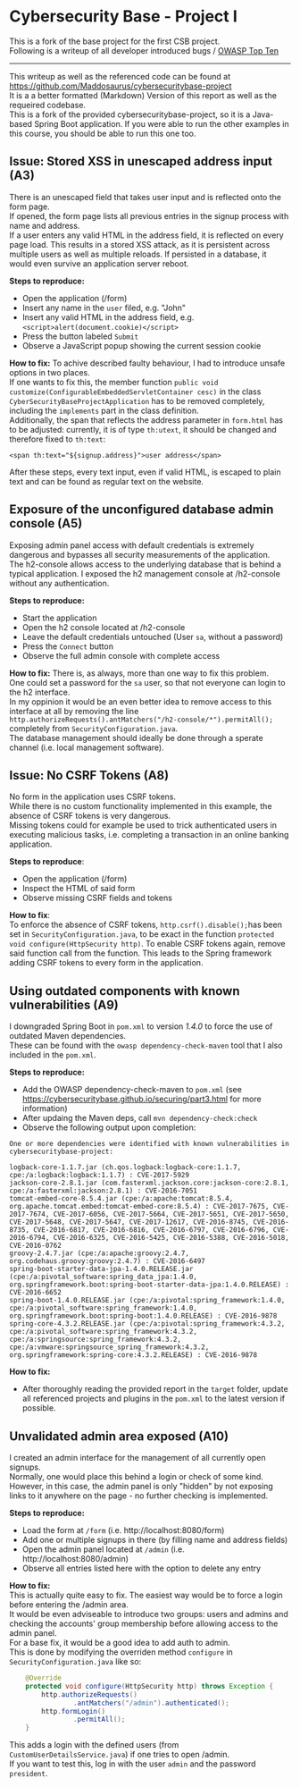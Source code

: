 # Cybersecurity Base - Project I

This is a fork of the base project for the first CSB project.  
Following is a writeup of all developer introduced bugs / [OWASP Top Ten](https://www.owasp.org/index.php/Top_10_2013-Top_10)  
  
---

This writeup as well as the referenced code can be found at https://github.com/Maddosaurus/cybersecuritybase-project    
It is a a better formatted (Markdown) Version of this report as well as the requeired codebase.  
This is a fork of the provided cybersecuritybase-project, so it is a Java-based Spring Boot application. If you were able to run the other examples in this course, you should be able to run this one too.  


## **Issue**: Stored XSS in unescaped address input (A3)
There is an unescaped field that takes user input and is reflected onto the form page.  
If opened, the form page lists all previous entries in the signup process with name and address.  
If a user enters any valid HTML in the address field, it is reflected on every page load.  This results in a stored XSS attack, as it is persistent across multiple users as well as multiple reloads. If persisted in a database, it would even survive an application server reboot.

**Steps to reproduce:**
- Open the application (/form)
- Insert any name in the `user` filed, e.g. "John"
- Insert any valid HTML in the address field, e.g. `<script>alert(document.cookie)</script>`
- Press the button labeled `Submit`
- Observe a JavaScript popup showing the current session cookie

**How to fix:**
To achive described faulty behaviour, I had to introduce unsafe options in two places.  
If one wants to fix this, the member function `public void customize(ConfigurableEmbeddedServletContainer cesc)` in the class `CyberSecurityBaseProjectApplication` has to be removed completely, including the `implements` part in the class definition.  
Additionally, the span that reflects the address parameter in `form.html` has to be adjusted: currently, it is of type `th:utext`, it should be changed and therefore fixed to `th:text`:  
```
<span th:text="${signup.address}">user address</span>
```
After these steps, every text input, even if valid HTML, is escaped to plain text and can be found as regular text on the website.  


## Exposure of the unconfigured database admin console (A5)
Exposing admin panel access with default credentials is extremely dangerous and bypasses all security measurements of the application.  
The h2-console allows access to the underlying database that is behind a typical application.
I exposed the h2 management console at /h2-console without any authentication.  

**Steps to reproduce:**
- Start the application
- Open the h2 console located at /h2-console
- Leave the default credentials untouched (User `sa`, without a password)
- Press the `Connect` button
- Observe the full admin console with complete access  

**How to fix:**
There is, as always, more than one way to fix this problem.  
One could set a password for the `sa` user, so that not everyone can login to the h2 interface.  
In my oppinion it would be an even better idea to remove access to this interface at all by removing the line ` http.authorizeRequests().antMatchers("/h2-console/*").permitAll();` completely from `SecurityConfiguration.java`.  
The database management should ideally be done through a sperate channel (i.e. local management software).


## **Issue**: No CSRF Tokens (A8)
No form in the application uses CSRF tokens.  
While there is no custom functionality implemented in this example, the absence of CSRF tokens is very dangerous.  
Missing tokens could for example be used to trick authenticated users in executing malicious tasks, i.e. completing a transaction in an online banking application.

**Steps to reproduce**:
- Open the application (/form)
- Inspect the HTML of said form
- Observe missing CSRF fields and tokens

**How to fix**:  
To enforce the absence of CSRF tokens, `http.csrf().disable();`has been set in `SecurityConfiguration.java`, to be exact in the function `protected void configure(HttpSecurity http)`. To enable CSRF tokens again, remove said function call from the function.
This leads to the Spring framework adding CSRF tokens to every form in the application.

## Using outdated components with known vulnerabilities (A9)
I downgraded Spring Boot in `pom.xml` to version *1.4.0* to force the use of outdated Maven dependencies.  
These can be found with the `owasp dependency-check-maven` tool that I also included in the `pom.xml`.  

**Steps to reproduce:**  
- Add the OWASP dependency-check-maven to `pom.xml` (see https://cybersecuritybase.github.io/securing/part3.html for more information)
- After updaing the Maven deps, call `mvn dependency-check:check`
- Observe the following output upon completion: 

```
One or more dependencies were identified with known vulnerabilities in cybersecuritybase-project:

logback-core-1.1.7.jar (ch.qos.logback:logback-core:1.1.7, cpe:/a:logback:logback:1.1.7) : CVE-2017-5929
jackson-core-2.8.1.jar (com.fasterxml.jackson.core:jackson-core:2.8.1, cpe:/a:fasterxml:jackson:2.8.1) : CVE-2016-7051
tomcat-embed-core-8.5.4.jar (cpe:/a:apache:tomcat:8.5.4, org.apache.tomcat.embed:tomcat-embed-core:8.5.4) : CVE-2017-7675, CVE-2017-7674, CVE-2017-6056, CVE-2017-5664, CVE-2017-5651, CVE-2017-5650, CVE-2017-5648, CVE-2017-5647, CVE-2017-12617, CVE-2016-8745, CVE-2016-8735, CVE-2016-6817, CVE-2016-6816, CVE-2016-6797, CVE-2016-6796, CVE-2016-6794, CVE-2016-6325, CVE-2016-5425, CVE-2016-5388, CVE-2016-5018, CVE-2016-0762
groovy-2.4.7.jar (cpe:/a:apache:groovy:2.4.7, org.codehaus.groovy:groovy:2.4.7) : CVE-2016-6497
spring-boot-starter-data-jpa-1.4.0.RELEASE.jar (cpe:/a:pivotal_software:spring_data_jpa:1.4.0, org.springframework.boot:spring-boot-starter-data-jpa:1.4.0.RELEASE) : CVE-2016-6652
spring-boot-1.4.0.RELEASE.jar (cpe:/a:pivotal:spring_framework:1.4.0, cpe:/a:pivotal_software:spring_framework:1.4.0, org.springframework.boot:spring-boot:1.4.0.RELEASE) : CVE-2016-9878
spring-core-4.3.2.RELEASE.jar (cpe:/a:pivotal:spring_framework:4.3.2, cpe:/a:pivotal_software:spring_framework:4.3.2, cpe:/a:springsource:spring_framework:4.3.2, cpe:/a:vmware:springsource_spring_framework:4.3.2, org.springframework:spring-core:4.3.2.RELEASE) : CVE-2016-9878
```

**How to fix:**
- After thoroughly reading the provided report in the `target` folder, update all referenced projects and plugins in the `pom.xml` to the latest version if possible.


## Unvalidated admin area exposed (A10)
I created an admin interface for the management of all currently open signups.  
Normally, one would place this behind a login or check of some kind.  
However, in this case, the admin panel is only "hidden" by not exposing links to it anywhere on the page - no further checking is implemented.  

**Steps to reproduce:**  
- Load the form at `/form` (i.e. http://localhost:8080/form)
- Add one or multiple signups in there (by filling name and address fields)
- Open the admin panel located at `/admin` (i.e. http://localhost:8080/admin)
- Observe all entries listed here with the option to delete any entry

**How to fix:**  
This is actually quite easy to fix. The easiest way would be to force a login before entering the /admin area.  
It would be even adviseable to introduce two groups: users and admins and checking the accounts' group membership before allowing access to the admin panel.  
For a base fix, it would be a good idea to add auth to admin.  
This is done by modifying the overriden method `configure` in `SecurityConfiguration.java` like so:  
```java
    @Override
    protected void configure(HttpSecurity http) throws Exception {
        http.authorizeRequests()
                .antMatchers("/admin").authenticated();
        http.formLogin()
                .permitAll();
    }
```
This adds a login with the defined users (from `CustomUserDetailsService.java`) if one tries to open /admin.  
If you want to test this, log in with the user `admin` and the password `president`.
